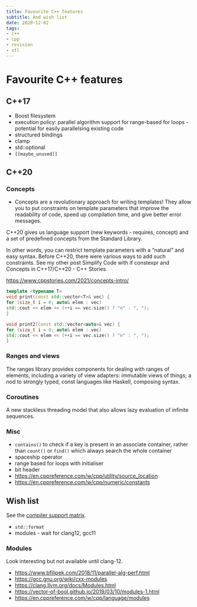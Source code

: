 ```yaml
---
title: Favourite C++ features
subtitle: And wish list
date: 2020-12-02
tags:
- c++
- cpp
- revision
- stl
---
```


# Favourite C++ features
## C++17
- Boost filesystem
- execution policy: parallel algorithm support for range-based for loops -
potential for easily parallelsing existing code
- structured bindings
- clamp
- std::optional
- `[[maybe_unused]]`

## C++20
### Concepts
- Concepts are a revolutionary approach for writing templates! They allow you
to put constraints on template parameters that improve the readability of
code, speed up compilation time, and give better error messages.

C++20 gives us language support (new keywords - requires, concept) and a set of predefined concepts from the Standard Library.

In other words, you can restrict template parameters with a “natural” and easy
syntax. Before C++20, there were various ways to add such constraints. See my
other post Simplify Code with if constexpr and Concepts in C++17/C++20 - C++
Stories.

https://www.cppstories.com/2021/concepts-intro/

```cpp
template <typename T>
void print(const std::vector<T>& vec) {
for (size_t i = 0; auto& elem : vec)
std::cout << elem << (++i == vec.size() ? "n" : ", ");
}
```

```cpp
void print2(const std::vector<auto>& vec) {
for (size_t i = 0; auto& elem : vec)
std::cout << elem << (++i == vec.size() ? "n" : ", ");
}
```

### Ranges and views
The ranges library provides components for dealing with ranges of elements,
including a variety of view adapters: immutable views of things; a nod to
strongly typed, const languages like Haskell, composing syntax.

### Coroutines
A new stackless threading model that also allows lazy evaluation of infinite
sequences.

### Misc
- `contains()` to check if a key is present in an associate container, rather
than `count()` or `find()` which always search the whole container
- spaceship operator
- range based for loops with initialiser
- bit header
- https://en.cppreference.com/w/cpp/utility/source_location
- https://en.cppreference.com/w/cpp/numeric/constants

## Wish list
See the [compiler support matrix](https://en.cppreference.com/w/cpp/20).

- `std::format`
- modules - wait for clang12, gcc11

### Modules
Look interesting but not available until clang-12.

- https://www.bfilipek.com/2018/11/parallel-alg-perf.html
- https://gcc.gnu.org/wiki/cxx-modules
- https://clang.llvm.org/docs/Modules.html
- https://vector-of-bool.github.io/2019/03/10/modules-1.html
- https://en.cppreference.com/w/cpp/language/modules
